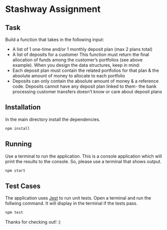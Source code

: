 # Stashway Assignment

## Task
Build a function that takes in the following input:

- A list of 1 one-time and/or 1 monthly deposit plan (max 2 plans total)
- A list of deposits for a customer
This function must return the final allocation of funds among the customer’s portfolios (see
above example).
When you design the data structures, keep in mind:
- Each deposit plan must contain the related portfolios for that plan & the absolute amount
of money to allocate to each portfolio
- Deposits can only contain the absolute amount of money & a reference code. Deposits
cannot have any deposit plan linked to them- the bank processing customer transfers
doesn’t know or care about deposit plans

## Installation

In the main directory install the dependencies.

```bash
npm install
```

## Running

Use a terminal to run the application. This is a console application which will print the results to the console. So, please use a terminal that shows output.

```bash
npm start
```

## Test Cases

The application uses [Jest](https://jestjs.io/) to run unit tests. Open a terminal and run the follwing command. It will display in the terminal if the tests pass.

```bash
npm test
```
Thanks for checking out! :)
